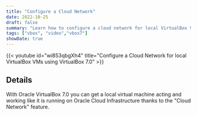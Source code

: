 ```yaml
---
title: "Configure a Cloud Network"
date: 2022-10-25
draft: false
summary: "Learn how to configure a cloud network for local VirtualBox VMs."
tags: ["vbox", "video","vbox7"]
showDate: true
---
```


{{< youtube id="wi853qbgXh4" title="Configure a Cloud Network for local VirtualBox VMs using VirtualBox 7.0" >}}

## Details

With Oracle VirtualBox 7.0 you can get a local virtual machine acting and working like it is running on Oracle Cloud Infrastructure thanks to the "Cloud Network" feature.
